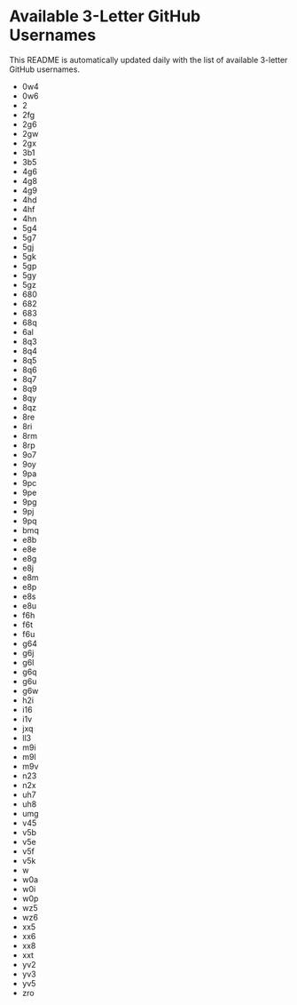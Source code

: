 # Available 3-Letter GitHub Usernames

This README is automatically updated daily with the list of available 3-letter GitHub usernames.

- 0w4
- 0w6
- 2
- 2fg
- 2g6
- 2gw
- 2gx
- 3b1
- 3b5
- 4g6
- 4g8
- 4g9
- 4hd
- 4hf
- 4hn
- 5g4
- 5g7
- 5gj
- 5gk
- 5gp
- 5gy
- 5gz
- 680
- 682
- 683
- 68q
- 6al
- 8q3
- 8q4
- 8q5
- 8q6
- 8q7
- 8q9
- 8qy
- 8qz
- 8re
- 8ri
- 8rm
- 8rp
- 9o7
- 9oy
- 9pa
- 9pc
- 9pe
- 9pg
- 9pj
- 9pq
- bmq
- e8b
- e8e
- e8g
- e8j
- e8m
- e8p
- e8s
- e8u
- f6h
- f6t
- f6u
- g64
- g6j
- g6l
- g6q
- g6u
- g6w
- h2i
- i16
- i1v
- jxq
- ll3
- m9i
- m9l
- m9v
- n23
- n2x
- uh7
- uh8
- umg
- v45
- v5b
- v5e
- v5f
- v5k
- w
- w0a
- w0i
- w0p
- wz5
- wz6
- xx5
- xx6
- xx8
- xxt
- yv2
- yv3
- yv5
- zro

